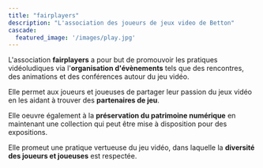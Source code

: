 ```yaml
---
title: "fairplayers"
description: "L'association des joueurs de jeux video de Betton"
cascade:
  featured_image: '/images/play.jpg'
---
```

L'association **fairplayers** a pour but de promouvoir les pratiques vidéoludiques via l'**organisation d'évènements** tels que des rencontres, des animations et des conférences autour du jeu vidéo.

Elle permet aux joueurs et joueuses de partager leur passion du jeux vidéo en les aidant à trouver des **partenaires de jeu**.

Elle oeuvre également à la **préservation du patrimoine numérique** en maintenant une collection qui peut être mise à disposition pour des expositions.

Elle promeut une pratique vertueuse du jeu vidéo, dans laquelle la **diversité des joueurs et joueuses** est respectée.
